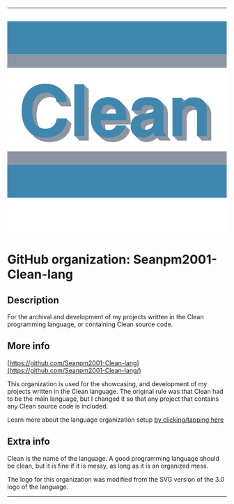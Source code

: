 
***

<!--
<details open><summary><p>Click/tap here to expand/collapse the full resolution (vector) logo for this project</p></summary>

![Clean_Logo.svg failed to load. The file may be missing or corrupt. Check the file path for errors first.](/AdditionalInfo/2/Seanpm2001-Clean-lang/Clean_logo.svg)

</details>

<details><summary><p>Click/tap here to expand/collapse the non-vector (raster) logo for this project</p></summary>
!-->

![Clean_Lang_Logo_Square.png failed to load. The file may be missing or corrupt. Check the file path for errors first.](/AdditionalInfo/2/Seanpm2001-Clean-lang/Clean_Lang_Logo_Square.png)

<!--
</details>
!-->

# GitHub organization: Seanpm2001-Clean-lang

## Description

For the archival and development of my projects written in the Clean programming language, or containing Clean source code.

## More info

[https://github.com/Seanpm2001-Clean-lang](https://github.com/Seanpm2001-Clean-lang/)

This organization is used for the showcasing, and development of my projects written in the Clean language. The original rule was that Clean had to be the main language, but I changed it so that any project that contains any Clean source code is included.

Learn more about the language organization setup [by clicking/tapping here](/AdditionalInfo/LanguageOrgs/README.md)

## Extra info

Clean is the name of the language. A good programming language should be clean, but it is fine if it is messy, as long as it is an organized mess.

The logo for this organization was modified from the SVG version of the 3.0 logo of the language.

***
